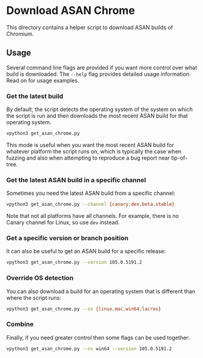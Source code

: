 # Download ASAN Chrome

This directory contains a helper script to download ASAN builds of Chromium.
## Usage

Several command line flags are provided if you want more control over what build
is downloaded. The `--help` flag provides detailed usage information. Read on
for usage examples.

### Get the latest build

By default, the script detects the operating system of the system on which the
script is run and then downloads the most recent ASAN build for that operating
system.

```sh
vpython3 get_asan_chrome.py
```

This mode is useful when you want the most recent ASAN build for whatever
platform the script runs on, which is typically the case when fuzzing and also
when attempting to reproduce a bug report near tip-of-tree.

### Get the latest ASAN build in a specific channel

Sometimes you need the latest ASAN build from a specific channel:

```sh
vpython3 get_asan_chrome.py --channel {canary,dev,beta,stable}
```

Note that not all platforms have all channels. For example, there is no Canary
channel for Linux, so use `dev` instead.

### Get a specific version or branch position

It can also be useful to get an ASAN build for a specific release:

```sh
vpython3 get_asan_chrome.py --version 105.0.5191.2
```

### Override OS detection

You can also download a build for an operating system that is different than
where the script runs:

```sh
vpython3 get_asan_chrome.py --os {linux,mac,win64,lacros}
```

### Combine

Finally, if you need greater control then some flags can be used together:

```sh
vpython3 get_asan_chrome.py --os win64 --version 105.0.5191.2
```
